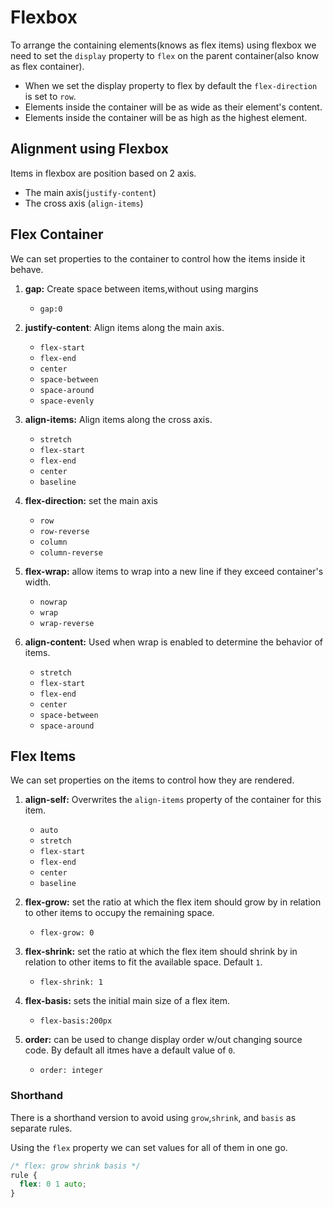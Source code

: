 # Flexbox

To arrange the containing elements(knows as flex items) using flexbox we need to set the `display` property to `flex` on the parent container(also know as flex container).

- When we set the display property to flex by default the `flex-direction` is set to `row`.
- Elements inside the container will be as wide as their element's content.
- Elements inside the container will be as high as the highest element.

## Alignment using Flexbox

Items in flexbox are position based on 2 axis.

- The main axis(`justify-content`)
- The cross axis (`align-items`)

## Flex Container

We can set properties to the container to control how the items inside it behave.

1. **gap:** Create space between items,without using margins

   - `gap:0`

2. **justify-content**: Align items along the main axis.

   - `flex-start`
   - `flex-end`
   - `center`
   - `space-between`
   - `space-around`
   - `space-evenly`

3. **align-items:** Align items along the cross axis.

   - `stretch`
   - `flex-start`
   - `flex-end`
   - `center`
   - `baseline`

4. **flex-direction:** set the main axis

   - `row`
   - `row-reverse`
   - `column`
   - `column-reverse`

5. **flex-wrap:** allow items to wrap into a new line if they exceed container's width.

   - `nowrap`
   - `wrap`
   - `wrap-reverse`

6. **align-content:** Used when wrap is enabled to determine the behavior of items.

   - `stretch`
   - `flex-start`
   - `flex-end`
   - `center`
   - `space-between`
   - `space-around`

## Flex Items

We can set properties on the items to control how they are rendered.

1. **align-self:** Overwrites the `align-items` property of the container for this item.

   - `auto`
   - `stretch`
   - `flex-start`
   - `flex-end`
   - `center`
   - `baseline`

2. **flex-grow:** set the ratio at which the flex item should grow by in relation to other items to occupy the remaining space.

   - `flex-grow: 0`

3. **flex-shrink:** set the ratio at which the flex item should shrink by in relation to other items to fit the available space. Default `1`.

   - `flex-shrink: 1`

4. **flex-basis:** sets the initial main size of a flex item.

   - `flex-basis:200px`

5. **order:** can be used to change display order w/out changing source code. By default all itmes have a default value of `0`.

   - `order: integer`

### Shorthand

There is a shorthand version to avoid using `grow`,`shrink`, and `basis` as separate rules.

Using the `flex` property we can set values for all of them in one go.

```css
/* flex: grow shrink basis */
rule {
  flex: 0 1 auto;
}
```
